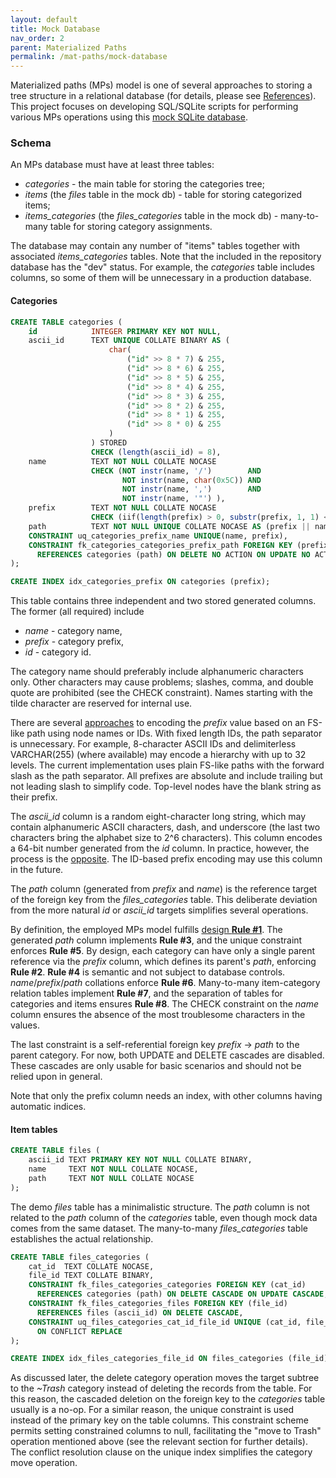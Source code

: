 ```yaml
---
layout: default
title: Mock Database
nav_order: 2
parent: Materialized Paths
permalink: /mat-paths/mock-database
---
```


Materialized paths (MPs) model is one of several approaches to storing a tree structure in a relational database (for details, please see [References](../design-rules#TreesAndRDBMS)). This project focuses on developing SQL/SQLite scripts for performing various MPs operations using this [mock SQLite database][].

### Schema

An MPs database must have at least three tables:

  - *categories* - the main table for storing the categories tree;
  - *items* (the *files* table in the mock db) - table for storing categorized items;
  - *items_categories* (the *files_categories* table in the mock db) - many-to-many table for storing category assignments.

The database may contain any number of "items" tables together with associated *items_categories* tables. Note that the included in the repository database has the "dev" status. For example, the *categories* table includes columns, so some of them will be unnecessary in a production database.

#### Categories

~~~sql
CREATE TABLE categories (
    id            INTEGER PRIMARY KEY NOT NULL,
    ascii_id      TEXT UNIQUE COLLATE BINARY AS (
                      char(
                          ("id" >> 8 * 7) & 255,
                          ("id" >> 8 * 6) & 255,
                          ("id" >> 8 * 5) & 255,
                          ("id" >> 8 * 4) & 255,
                          ("id" >> 8 * 3) & 255,
                          ("id" >> 8 * 2) & 255,
                          ("id" >> 8 * 1) & 255,
                          ("id" >> 8 * 0) & 255
                      )
                  ) STORED
                  CHECK (length(ascii_id) = 8),
    name          TEXT NOT NULL COLLATE NOCASE
                  CHECK (NOT instr(name, '/')        AND 
                         NOT instr(name, char(0x5C)) AND 
                         NOT instr(name, ',')        AND 
                         NOT instr(name, '"') ),
    prefix        TEXT NOT NULL COLLATE NOCASE
                  CHECK (iif(length(prefix) > 0, substr(prefix, 1, 1) <> '/' AND substr(prefix, - 1, 1) = '/', 1)),
    path          TEXT NOT NULL UNIQUE COLLATE NOCASE AS (prefix || name || '/') STORED,
    CONSTRAINT uq_categories_prefix_name UNIQUE(name, prefix),
    CONSTRAINT fk_categories_categories_prefix_path FOREIGN KEY (prefix)
      REFERENCES categories (path) ON DELETE NO ACTION ON UPDATE NO ACTION
);

CREATE INDEX idx_categories_prefix ON categories (prefix);
~~~

This table contains three independent and two stored generated columns. The former (all required) include

  - *name* - category name,
  - *prefix* - category prefix,
  - *id* - category id.

The category name should preferably include alphanumeric characters only. Other characters may cause problems; slashes, comma, and double quote are prohibited (see the CHECK constraint). Names starting with the tilde character are reserved for internal use.

There are several [approaches](../design-rules#TreesAndRDBMS) to encoding the *prefix* value based on an FS-like path using node names or IDs. With fixed length IDs, the path separator is unnecessary. For example, 8-character ASCII IDs and delimiterless VARCHAR(255) (where available) may encode a hierarchy with up to 32 levels. The current implementation uses plain FS-like paths with the forward slash as the path separator. All prefixes are absolute and include trailing but not leading slash to simplify code. Top-level nodes have the blank string as their prefix.

The *ascii_id* column is a random eight-character long string, which may contain alphanumeric ASCII characters, dash, and underscore (the last two characters bring the alphabet size to 2^6 characters). This column  encodes a 64-bit number generated from the *id* column. In practice, however, the process is the [opposite](../../patterns/ascii-id). The ID-based prefix encoding may use this column in the future.

The *path* column (generated from *prefix* and *name*) is the reference target of the foreign key from the *files_categories* table. This deliberate deviation from the more natural *id* or *ascii_id* targets simplifies several operations. 

By definition, the employed MPs model fulfills [design **Rule #1**](../design-rules#Rules). The generated *path* column implements **Rule #3**, and the unique constraint enforces **Rule #5**. By design, each category can have only a single parent reference via the *prefix* column, which defines its parent's *path*, enforcing **Rule #2**. **Rule #4** is semantic and not subject to database controls. *name*/*prefix*/*path* collations enforce **Rule #6**. Many-to-many item-category relation tables implement **Rule #7**, and the separation of tables  for categories and items ensures **Rule #8**. The CHECK constraint on the *name* column ensures the absence of the most troublesome characters in the values.

The last constraint is a self-referential foreign key *prefix* &rarr; *path* to the parent category. For now, both UPDATE and DELETE cascades are disabled. These cascades are only usable for basic scenarios and should not be relied upon in general.

Note that only the prefix column needs an index, with other columns having automatic indices.

#### Item tables

~~~sql
CREATE TABLE files (
    ascii_id TEXT PRIMARY KEY NOT NULL COLLATE BINARY,
    name     TEXT NOT NULL COLLATE NOCASE,
    path     TEXT NOT NULL COLLATE NOCASE
);
~~~

The demo *files* table has a minimalistic structure. The *path* column is not related to the *path* column of the *categories* table, even though mock data comes from the same dataset. The many-to-many *files_categories* table establishes the actual relationship.

~~~sql
CREATE TABLE files_categories (
    cat_id  TEXT COLLATE NOCASE,
    file_id TEXT COLLATE BINARY,
    CONSTRAINT fk_files_categories_categories FOREIGN KEY (cat_id)
      REFERENCES categories (path) ON DELETE CASCADE ON UPDATE CASCADE,
    CONSTRAINT fk_files_categories_files FOREIGN KEY (file_id)
      REFERENCES files (ascii_id) ON DELETE CASCADE,
    CONSTRAINT uq_files_categories_cat_id_file_id UNIQUE (cat_id, file_id)
      ON CONFLICT REPLACE
);

CREATE INDEX idx_files_categories_file_id ON files_categories (file_id);
~~~

As discussed later, the delete category operation moves the target subtree to the *~Trash* category instead of deleting the records from the table. For this reason, the cascaded deletion on the foreign key to the *categories* table usually is a no-op. For a similar reason, the unique constraint is used instead of the primary key on the table columns. This constraint scheme permits setting constrained columns to null, facilitating the "move to Trash" operation mentioned above (see the relevant section for further details). The conflict resolution clause on the unique index simplifies the category move operation.


<!-- References -->
[mock SQLite database]: https://github.com/pchemguy/SQLite-SQL-Tutorial/raw/gh-pages/Assets/database/Materialized%20Paths.db
